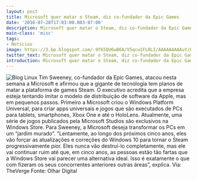 ```yaml
---
layout: post
title: Microsoft quer matar o Steam, diz co-fundador da Epic Games
date: '2016-07-28T17:03:00.003-07:00'
description: Microsoft quer matar o Steam, diz co-fundador da Epic Games
main-class: 'misc'
tags:
- Notícias
image: https://3.bp.blogspot.com/-9f65QU6wB6A/V5qcw1FLRLI/AAAAAAAAAuY/U0KoNT0Ue4gFzFoxwAaOpQLbiRl82gTrwCLcB/s72-c/steam.jpg
twitter_text: Microsoft quer matar o Steam, diz co-fundador da Epic Games
introduction: Microsoft quer matar o Steam, diz co-fundador da Epic Games
---
```

![Blog Linux](https://3.bp.blogspot.com/-9f65QU6wB6A/V5qcw1FLRLI/AAAAAAAAAuY/U0KoNT0Ue4gFzFoxwAaOpQLbiRl82gTrwCLcB/s640/steam.jpg "Blog Linux")
Tim Sweeney, co-fundador da Epic Games, atacou nesta semana a Microsoft e afirmou que a gigante de tecnologia tem planos de matar a plataforma de games Steam.
O executivo acredita que a empresa esteja tentando imitar o modelo de distribuição de software da Apple, mas em pequenos passos. Primeiro a Microsoft criou o Windows Platform Universal, para criar apps universais e jogos que são executados de PCs para tablets, smartphones, Xbox One e até o HoloLens. Atualmente, uma série de jogos publicados pela Microsoft Studios são exclusivos na Windows Store.
Para Sweeney, a Microsoft deseja transformar os PCs em um “jardim murado”. "Lentamente, ao longo dos próximos cinco anos, eles vão forçar as atualizações e correções do Windows 10 para tornar o Steam progressivamente pior. Eles nunca vão destruí-lo completamente, mas ele vai continuar ruim até que, em cinco anos, as pessoas estão tão fartas que a Windows Store vai parecer uma alternativa ideal. Isso é exatamente o que com fizeram os seus concorrentes anteriores outras áreas”, explica.
Via: TheVerge
Fonte: Olhar Digital

